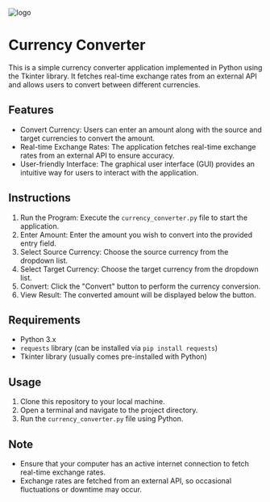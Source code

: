 ![logo](https://github.com/Muhammad-Maaiz/Currency-Convertor/assets/157501398/3824dcbf-10ce-4adb-81b9-081a16646479)

<h1>Currency Converter</h1>
<p>This is a simple currency converter application implemented in Python using the Tkinter library. It fetches real-time exchange rates from an external API and allows users to convert between different currencies.</p>

<h2>Features</h2>
<ul>
    <li>Convert Currency: Users can enter an amount along with the source and target currencies to convert the amount.</li>
    <li>Real-time Exchange Rates: The application fetches real-time exchange rates from an external API to ensure accuracy.</li>
    <li>User-friendly Interface: The graphical user interface (GUI) provides an intuitive way for users to interact with the application.</li>
</ul>

<h2>Instructions</h2>
<ol>
    <li>Run the Program: Execute the <code>currency_converter.py</code> file to start the application.</li>
    <li>Enter Amount: Enter the amount you wish to convert into the provided entry field.</li>
    <li>Select Source Currency: Choose the source currency from the dropdown list.</li>
    <li>Select Target Currency: Choose the target currency from the dropdown list.</li>
    <li>Convert: Click the "Convert" button to perform the currency conversion.</li>
    <li>View Result: The converted amount will be displayed below the button.</li>
</ol>

<h2>Requirements</h2>
<ul>
    <li>Python 3.x</li>
    <li><code>requests</code> library (can be installed via <code>pip install requests</code>)</li>
    <li>Tkinter library (usually comes pre-installed with Python)</li>
</ul>

<h2>Usage</h2>
<ol>
    <li>Clone this repository to your local machine.</li>
    <li>Open a terminal and navigate to the project directory.</li>
    <li>Run the <code>currency_converter.py</code> file using Python.</li>
</ol>

<h2>Note</h2>
<ul>
    <li>Ensure that your computer has an active internet connection to fetch real-time exchange rates.</li>
    <li>Exchange rates are fetched from an external API, so occasional fluctuations or downtime may occur.</li>
</ul>
